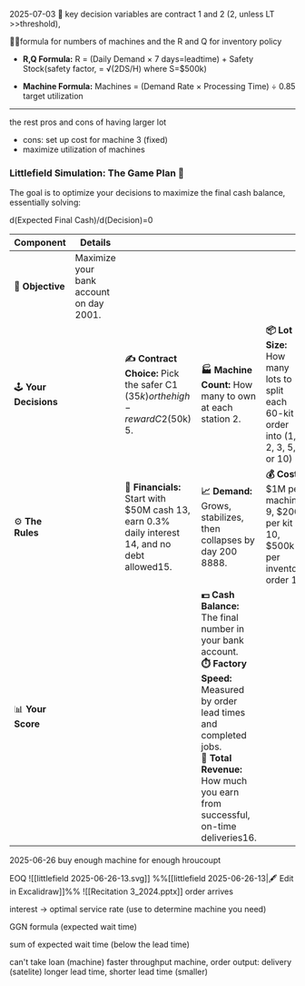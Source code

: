 2025-07-03
🔑 key decision variables are contract 1 and 2 (2, unless LT >>threshold), 

🙋‍♀️formula for numbers of machines and the R and Q for inventory policy 

- **R,Q Formula:** R = (Daily Demand × 7 days=leadtime) + Safety Stock(safety factor, = √(2DS/H) where S=$500k)

- **Machine Formula:** Machines = (Demand Rate × Processing Time) ÷ 0.85 target utilization


---

the rest 
pros and cons of having larger lot
- cons: set up cost for machine 3 (fixed)
- maximize utilization of machines
### Littlefield Simulation: The Game Plan 🚀

The goal is to optimize your decisions to maximize the final cash balance, essentially solving:

d(Expected Final Cash)​/d(Decision)=0
 
| Component              | Details                                 |                                                                                                 |                                                                                                                                                                                                                             |                                                                                       |                                                                           |                                                                                |                                                             |
| ---------------------- | --------------------------------------- | ----------------------------------------------------------------------------------------------- | --------------------------------------------------------------------------------------------------------------------------------------------------------------------------------------------------------------------------- | ------------------------------------------------------------------------------------- | ------------------------------------------------------------------------- | ------------------------------------------------------------------------------ | ----------------------------------------------------------- |
| 🎯 **Objective**       | Maximize your bank account on day 2001. |                                                                                                 |                                                                                                                                                                                                                             |                                                                                       |                                                                           |                                                                                |                                                             |
| 🕹️ **Your Decisions** |                                         | **✍️ Contract Choice:** Pick the safer C1 ($35k) or the high-reward C2 ($50k) 5.                | **🏭 Machine Count:** How many to own at each station 2.                                                                                                                                                                    | **📦 Lot Size:** How many lots to split each 60-kit order into (1, 2, 3, 5, or 10) 3. | **📋 Inventory Policy:** Set the reorder point (R) and quantity (Q) 4444. | **🚦 Station 2 Priority:** Choose scheduling order: FIFO, Step 2, or Step 4 6. | **🚧 WIP Limit:** Set the max jobs allowed in the factory7. |
| ⚙️ **The Rules**       |                                         | **🏦 Financials:** Start with $50M cash 13, earn 0.3% daily interest 14, and no debt allowed15. | **📈 Demand:** Grows, stabilizes, then collapses by day 200 8888.                                                                                                                                                           | **💰 Costs:** $1M per machine 9, $200 per kit 10, $500k per inventory order 11.       | **🚚 Delivery Time:** 7-day wait for new inventory 12.                    |                                                                                |                                                             |
| 📊 **Your Score**      |                                         |                                                                                                 | **💵 Cash Balance:** The final number in your bank account.  <br>**⏱️ Factory Speed:** Measured by order lead times and completed jobs.  <br>**💸 Total Revenue:** How much you earn from successful, on-time deliveries16. |                                                                                       |                                                                           |                                                                                |                                                             |
2025-06-26
buy enough machine for enough hroucoupt 

EOQ
![[littlefield 2025-06-26-13.svg]]
%%[[littlefield 2025-06-26-13|🖋 Edit in Excalidraw]]%%
![[Recitation 3_2024.pptx]]
order arrives

interest -> optimal service rate (use to determine machine you need)

GGN formula (expected wait time)

sum of expected wait time (below the lead time)


can't take loan (machine)
faster throughput 
machine, order 
output: delivery (satelite)
longer lead time, shorter lead time (smaller)
